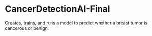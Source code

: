 # CancerDetectionAI-Final
Creates, trains, and runs a model to predict whether a breast tumor is cancerous or benign.
